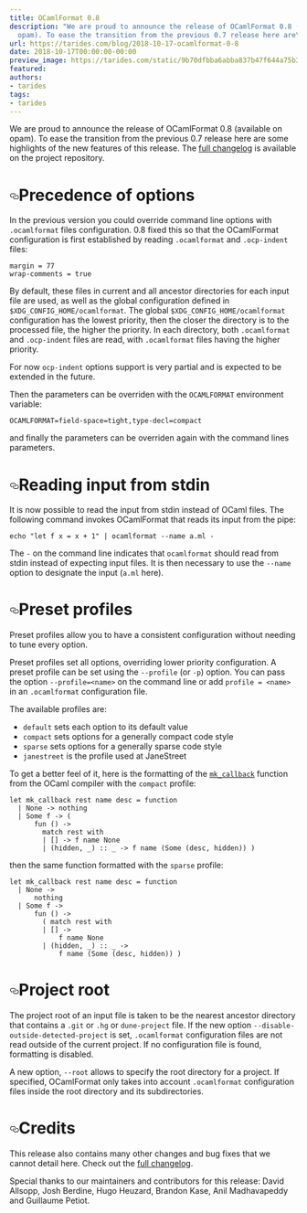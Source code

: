 ```yaml
---
title: OCamlFormat 0.8
description: "We are proud to announce the release of OCamlFormat 0.8 (available on
  opam). To ease the transition from the previous 0.7 release here are\u2026"
url: https://tarides.com/blog/2018-10-17-ocamlformat-0-8
date: 2018-10-17T00:00:00-00:00
preview_image: https://tarides.com/static/9b70dfbba6abba837b47f644a75b33dc/0132d/code_black1.jpg
featured:
authors:
- tarides
tags:
- tarides
---
```


<p>We are proud to announce the release of OCamlFormat 0.8 (available on opam). To ease the transition from the previous 0.7 release here are some highlights of the new features of this release. The <a href="https://github.com/ocaml-ppx/ocamlformat/blob/v0.8/CHANGES.md#08-2018-10-09">full changelog</a> is available on the project repository.</p>
<h1 style="position:relative;"><a href="https://tarides.com/feed.xml#precedence-of-options" aria-label="precedence of options permalink" class="anchor before"><svg aria-hidden="true" focusable="false" height="16" version="1.1" viewbox="0 0 16 16" width="16"><path fill-rule="evenodd" d="M4 9h1v1H4c-1.5 0-3-1.69-3-3.5S2.55 3 4 3h4c1.45 0 3 1.69 3 3.5 0 1.41-.91 2.72-2 3.25V8.59c.58-.45 1-1.27 1-2.09C10 5.22 8.98 4 8 4H4c-.98 0-2 1.22-2 2.5S3 9 4 9zm9-3h-1v1h1c1 0 2 1.22 2 2.5S13.98 12 13 12H9c-.98 0-2-1.22-2-2.5 0-.83.42-1.64 1-2.09V6.25c-1.09.53-2 1.84-2 3.25C6 11.31 7.55 13 9 13h4c1.45 0 3-1.69 3-3.5S14.5 6 13 6z"></path></svg></a>Precedence of options</h1>
<p>In the previous version you could override command line options with <code>.ocamlformat</code> files configuration. 0.8 fixed this so that the OCamlFormat configuration is first established by reading <code>.ocamlformat</code> and <code>.ocp-indent</code> files:</p>
<div class="gatsby-highlight" data-language="text"><pre class="language-text"><code class="language-text">margin = 77
wrap-comments = true</code></pre></div>
<p>By default, these files in current and all ancestor directories for each input file are used, as well as the global configuration defined in <code>$XDG_CONFIG_HOME/ocamlformat</code>. The global <code>$XDG_CONFIG_HOME/ocamlformat</code> configuration has the lowest priority, then the closer the directory is to the processed file, the higher the priority. In each directory, both <code>.ocamlformat</code> and <code>.ocp-indent</code> files are read, with <code>.ocamlformat</code> files having the higher priority.</p>
<p>For now <code>ocp-indent</code> options support is very partial and is expected to be extended in the future.</p>
<p>Then the parameters can be overriden with the <code>OCAMLFORMAT</code> environment variable:</p>
<div class="gatsby-highlight" data-language="text"><pre class="language-text"><code class="language-text">OCAMLFORMAT=field-space=tight,type-decl=compact</code></pre></div>
<p>and finally the parameters can be overriden again with the command lines parameters.</p>
<h1 style="position:relative;"><a href="https://tarides.com/feed.xml#reading-input-from-stdin" aria-label="reading input from stdin permalink" class="anchor before"><svg aria-hidden="true" focusable="false" height="16" version="1.1" viewbox="0 0 16 16" width="16"><path fill-rule="evenodd" d="M4 9h1v1H4c-1.5 0-3-1.69-3-3.5S2.55 3 4 3h4c1.45 0 3 1.69 3 3.5 0 1.41-.91 2.72-2 3.25V8.59c.58-.45 1-1.27 1-2.09C10 5.22 8.98 4 8 4H4c-.98 0-2 1.22-2 2.5S3 9 4 9zm9-3h-1v1h1c1 0 2 1.22 2 2.5S13.98 12 13 12H9c-.98 0-2-1.22-2-2.5 0-.83.42-1.64 1-2.09V6.25c-1.09.53-2 1.84-2 3.25C6 11.31 7.55 13 9 13h4c1.45 0 3-1.69 3-3.5S14.5 6 13 6z"></path></svg></a>Reading input from stdin</h1>
<p>It is now possible to read the input from stdin instead of OCaml files. The following command invokes OCamlFormat that reads its input from the pipe:</p>
<div class="gatsby-highlight" data-language="text"><pre class="language-text"><code class="language-text">echo &quot;let f x = x + 1&quot; | ocamlformat --name a.ml -</code></pre></div>
<p>The <code>-</code> on the command line indicates that <code>ocamlformat</code> should read from stdin instead of expecting input files. It is then necessary to use the <code>--name</code> option to designate the input (<code>a.ml</code> here).</p>
<h1 style="position:relative;"><a href="https://tarides.com/feed.xml#preset-profiles" aria-label="preset profiles permalink" class="anchor before"><svg aria-hidden="true" focusable="false" height="16" version="1.1" viewbox="0 0 16 16" width="16"><path fill-rule="evenodd" d="M4 9h1v1H4c-1.5 0-3-1.69-3-3.5S2.55 3 4 3h4c1.45 0 3 1.69 3 3.5 0 1.41-.91 2.72-2 3.25V8.59c.58-.45 1-1.27 1-2.09C10 5.22 8.98 4 8 4H4c-.98 0-2 1.22-2 2.5S3 9 4 9zm9-3h-1v1h1c1 0 2 1.22 2 2.5S13.98 12 13 12H9c-.98 0-2-1.22-2-2.5 0-.83.42-1.64 1-2.09V6.25c-1.09.53-2 1.84-2 3.25C6 11.31 7.55 13 9 13h4c1.45 0 3-1.69 3-3.5S14.5 6 13 6z"></path></svg></a>Preset profiles</h1>
<p>Preset profiles allow you to have a consistent configuration without needing to tune every option.</p>
<p>Preset profiles set all options, overriding lower priority configuration. A preset profile can be set using the <code>--profile</code> (or <code>-p</code>) option. You can pass the option <code>--profile=&lt;name&gt;</code> on the command line or add <code>profile = &lt;name&gt;</code> in an <code>.ocamlformat</code> configuration file.</p>
<p>The available profiles are:</p>
<ul>
<li><code>default</code> sets each option to its default value</li>
<li><code>compact</code> sets options for a generally compact code style</li>
<li><code>sparse</code> sets options for a generally sparse code style</li>
<li><code>janestreet</code> is the profile used at JaneStreet</li>
</ul>
<p>To get a better feel of it, here is the formatting of the <a href="https://github.com/ocaml/ocaml/blob/trunk/typing/env.ml#L227-L234"><code>mk_callback</code></a> function from the OCaml compiler with the <code>compact</code> profile:</p>
<div class="gatsby-highlight" data-language="text"><pre class="language-text"><code class="language-text">let mk_callback rest name desc = function
  | None -&gt; nothing
  | Some f -&gt; (
      fun () -&gt;
        match rest with
        | [] -&gt; f name None
        | (hidden, _) :: _ -&gt; f name (Some (desc, hidden)) )</code></pre></div>
<p>then the same function formatted with the <code>sparse</code> profile:</p>
<div class="gatsby-highlight" data-language="text"><pre class="language-text"><code class="language-text">let mk_callback rest name desc = function
  | None -&gt;
      nothing
  | Some f -&gt;
      fun () -&gt;
        ( match rest with
        | [] -&gt;
            f name None
        | (hidden, _) :: _ -&gt;
            f name (Some (desc, hidden)) )</code></pre></div>
<h1 style="position:relative;"><a href="https://tarides.com/feed.xml#project-root" aria-label="project root permalink" class="anchor before"><svg aria-hidden="true" focusable="false" height="16" version="1.1" viewbox="0 0 16 16" width="16"><path fill-rule="evenodd" d="M4 9h1v1H4c-1.5 0-3-1.69-3-3.5S2.55 3 4 3h4c1.45 0 3 1.69 3 3.5 0 1.41-.91 2.72-2 3.25V8.59c.58-.45 1-1.27 1-2.09C10 5.22 8.98 4 8 4H4c-.98 0-2 1.22-2 2.5S3 9 4 9zm9-3h-1v1h1c1 0 2 1.22 2 2.5S13.98 12 13 12H9c-.98 0-2-1.22-2-2.5 0-.83.42-1.64 1-2.09V6.25c-1.09.53-2 1.84-2 3.25C6 11.31 7.55 13 9 13h4c1.45 0 3-1.69 3-3.5S14.5 6 13 6z"></path></svg></a>Project root</h1>
<p>The project root of an input file is taken to be the nearest ancestor directory that contains a <code>.git</code> or <code>.hg</code> or <code>dune-project</code> file.
If the new option <code>--disable-outside-detected-project</code> is set, <code>.ocamlformat</code> configuration files are not read outside of the current project. If no configuration file is found, formatting is disabled.</p>
<p>A new option, <code>--root</code> allows to specify the root directory for a project. If specified, OCamlFormat only takes into account <code>.ocamlformat</code> configuration files inside the root directory and its subdirectories.</p>
<h1 style="position:relative;"><a href="https://tarides.com/feed.xml#credits" aria-label="credits permalink" class="anchor before"><svg aria-hidden="true" focusable="false" height="16" version="1.1" viewbox="0 0 16 16" width="16"><path fill-rule="evenodd" d="M4 9h1v1H4c-1.5 0-3-1.69-3-3.5S2.55 3 4 3h4c1.45 0 3 1.69 3 3.5 0 1.41-.91 2.72-2 3.25V8.59c.58-.45 1-1.27 1-2.09C10 5.22 8.98 4 8 4H4c-.98 0-2 1.22-2 2.5S3 9 4 9zm9-3h-1v1h1c1 0 2 1.22 2 2.5S13.98 12 13 12H9c-.98 0-2-1.22-2-2.5 0-.83.42-1.64 1-2.09V6.25c-1.09.53-2 1.84-2 3.25C6 11.31 7.55 13 9 13h4c1.45 0 3-1.69 3-3.5S14.5 6 13 6z"></path></svg></a>Credits</h1>
<p>This release also contains many other changes and bug fixes that we cannot detail here. Check out the <a href="https://github.com/ocaml-ppx/ocamlformat/blob/v0.8/CHANGES.md#08-2018-10-09">full changelog</a>.</p>
<p>Special thanks to our maintainers and contributors for this release: David Allsopp, Josh Berdine, Hugo Heuzard, Brandon Kase, Anil Madhavapeddy and Guillaume Petiot.</p>
